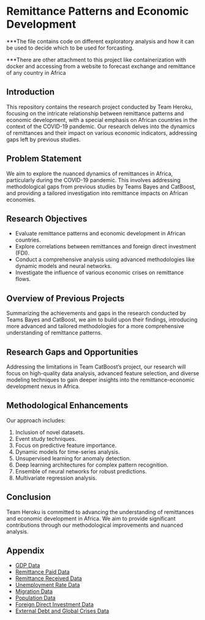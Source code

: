 # Remittance Patterns and Economic Development

***The file contains code on different exploratory analysis and how it can be used to decide which to be used for forcasting.

***There are other attachment to this project like containerization with docker and accessing from a website to forecast exchange and remittance of any country in Africa

## Introduction
This repository contains the research project conducted by Team Heroku, focusing on the intricate relationship between remittance patterns and economic development, with a special emphasis on African countries in the context of the COVID-19 pandemic. Our research delves into the dynamics of remittances and their impact on various economic indicators, addressing gaps left by previous studies.

## Problem Statement
We aim to explore the nuanced dynamics of remittances in Africa, particularly during the COVID-19 pandemic. This involves addressing methodological gaps from previous studies by Teams Bayes and CatBoost, and providing a tailored investigation into remittance impacts on African economies.

## Research Objectives
- Evaluate remittance patterns and economic development in African countries.
- Explore correlations between remittances and foreign direct investment (FDI).
- Conduct a comprehensive analysis using advanced methodologies like dynamic models and neural networks.
- Investigate the influence of various economic crises on remittance flows.

## Overview of Previous Projects
Summarizing the achievements and gaps in the research conducted by Teams Bayes and CatBoost, we aim to build upon their findings, introducing more advanced and tailored methodologies for a more comprehensive understanding of remittance patterns.

## Research Gaps and Opportunities
Addressing the limitations in Team CatBoost’s project, our research will focus on high-quality data analysis, advanced feature selection, and diverse modeling techniques to gain deeper insights into the remittance-economic development nexus in Africa.

## Methodological Enhancements
Our approach includes:
1. Inclusion of novel datasets.
2. Event study techniques.
3. Focus on predictive feature importance.
4. Dynamic models for time-series analysis.
5. Unsupervised learning for anomaly detection.
6. Deep learning architectures for complex pattern recognition.
7. Ensemble of neural networks for robust predictions.
8. Multivariate regression analysis.

## Conclusion
Team Heroku is committed to advancing the understanding of remittances and economic development in Africa. We aim to provide significant contributions through our methodological improvements and nuanced analysis.

## Appendix
- [GDP Data](https://data.worldbank.org/indicator/NY.GDP.MKTP.CN?intcid=ecr_hp_BeltC_en_ext)
- [Remittance Paid Data](https://data.worldbank.org/indicator/BM.TRF.PWKR.CD.DT)
- [Remittance Received Data](https://data.worldbank.org/indicator/BX.TRF.PWKR.CD.DT)
- [Unemployment Rate Data](https://data.worldbank.org/indicator/SL.UEM.TOTL.ZS)
- [Migration Data](https://data.worldbank.org/indicator/SM.POP.NETM)
- [Population Data](https://data.worldbank.org/indicator/SP.POP.TOTL)
- [Foreign Direct Investment Data](https://data.worldbank.org/indicator/BX.KLT.DINV.CD.WD)
- [External Debt and Global Crises Data](https://www.hbs.edu/behavioral-finance-and-financial-stability/data/Pages/global.aspx)

